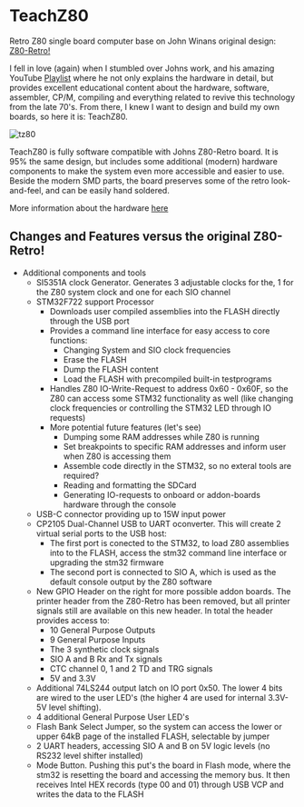 # TeachZ80
Retro Z80 single board computer base on John Winans original design: [Z80-Retro!](https://github.com/Z80-Retro) 

I fell in love (again) when I stumbled over Johns work, and his amazing YouTube [Playlist](https://www.youtube.com/playlist?list=PL3by7evD3F51Cf9QnsAEdgSQ4cz7HQZX5) where he not only explains the hardware in detail, but provides excellent educational content about the hardware, software, assembler, CP/M, compiling and everything related to revive this technology from the late 70's. From there, I knew I want to design and build my own boards, so here it is: TeachZ80. 

![tz80](https://github.com/snakescb/TeachZ80/assets/10495848/9f057115-1c9f-49a7-9c8c-1d03e33ec62e)


TeachZ80 is fully software compatible with Johns Z80-Retro board. It is 95% the same design, but includes some additional (modern) hardware components to make the system even more accessible and easier to use. Beside the modern SMD parts, the board preserves some of the retro look-and-feel, and can be easily hand soldered. 

More information about the hardware [here](https://github.com/snakescb/TeachZ80/tree/main/Hardware)

## Changes and Features versus the original Z80-Retro!

* Additional components and tools
  * SI5351A clock Generator. Generates 3 adjustable clocks for the, 1 for the Z80 system clock and one for each SIO channel
  * STM32F722 support Processor
    * Downloads user compiled assemblies into the FLASH directly through the USB port
    * Provides a command line interface for easy access to core functions:
      * Changing System and SIO clock frequencies
      * Erase the FLASH
      * Dump the FLASH content
      * Load the FLASH with precompiled built-in testprograms
    * Handles Z80 IO-Write-Request to address 0x60 - 0x60F, so the Z80 can access some STM32 functionality as well (like changing clock frequencies or controlling the STM32 LED through IO requests)
    * More potential future features (let's see)
      * Dumping some RAM addresses while Z80 is running
      * Set breakpoints to specific RAM addresses and inform user when Z80 is accessing them
      * Assemble code directly in the STM32, so no exteral tools are required?
      * Reading and formatting the SDCard
      * Generating IO-requests to onboard or addon-boards hardware through the console
  * USB-C connector providing up to 15W input power
  * CP2105 Dual-Channel USB to UART oconverter. This will create 2 virtual serial ports to the USB host:
    *   The first port is conected to the STM32, to load Z80 assemblies into to the FLASH, access the stm32 command line interface or upgrading the stm32 firmware
    *   The second port is connected to SIO A, which is used as the default console output by the Z80 software
  * New GPIO Header on the right for more possible addon boards. The printer header from the Z80-Retro has been removed, but all printer signals still are available on this new header. In total the header provides access to:
    *   10 General Purpose Outputs
    *   9 General Purpose Inputs
    *   The 3 synthetic clock signals
    *   SIO A and B Rx and Tx signals
    *   CTC channel 0, 1 and 2 TD and TRG signals
    *   5V and 3.3V
  *  Additional 74LS244 output latch on IO port 0x50. The lower 4 bits are wired to the user LED's (the higher 4 are used for internal 3.3V-5V level shifting).
  *  4 additional General Purpose User LED's
  *  Flash Bank Select Jumper, so the system can access the lower or upper 64kB page of the installed FLASH, selectable by jumper
  *  2 UART headers, accessing SIO A and B on 5V logic levels (no RS232 level shifter installed)
  *  Mode Button. Pushing this put's the board in Flash mode, where the stm32 is resetting the board and accessing the memory bus. It then receives Intel HEX records (type 00 and 01) through USB VCP and writes the data to the FLASH


